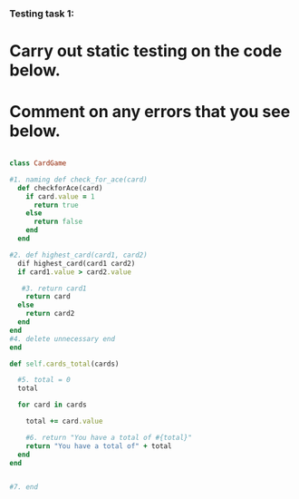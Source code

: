 ### Testing task 1:

# Carry out static testing on the code below.
# Comment on any errors that you see below.
```ruby

class CardGame

#1. naming def check_for_ace(card)
  def checkforAce(card)
    if card.value = 1
      return true
    else
      return false
    end
  end

#2. def highest_card(card1, card2)
  dif highest_card(card1 card2)
  if card1.value > card2.value

   #3. return card1
    return card
  else
    return card2
  end
end
#4. delete unnecessary end
end

def self.cards_total(cards)

  #5. total = 0
  total

  for card in cards

    total += card.value

    #6. return "You have a total of #{total}"
    return "You have a total of" + total
  end
end


#7. end
```
